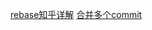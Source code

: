 [rebase知乎详解](https://zhuanlan.zhihu.com/p/271677627)
[合并多个commit](https://www.jianshu.com/p/964de879904a)

